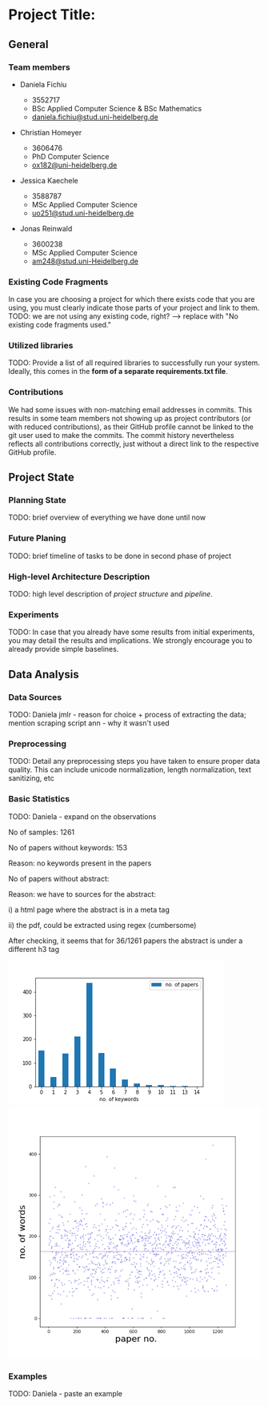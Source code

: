 # Project Title:

## General

### Team members

* Daniela Fichiu
  * 3552717
  * BSc Applied Computer Science & BSc Mathematics
  * daniela.fichiu@stud.uni-heidelberg.de

* Christian Homeyer
  * 3606476
  * PhD Computer Science
  * ox182@uni-heidelberg.de

* Jessica Kaechele
  * 3588787
  * MSc Applied Computer Science
  * uo251@stud.uni-heidelberg.de

* Jonas Reinwald
  * 3600238
  * MSc Applied Computer Science
  * am248@stud.uni-Heidelberg.de


### Existing Code Fragments
In case you are choosing a project for which there exists code that you are using, you must clearly indicate those parts of your project and link to them.
TODO: we are not using any existing code, right? --> replace with "No existing code fragments used." 

### Utilized libraries
TODO: Provide a list of all required libraries to successfully run your system. Ideally, this comes in the __form of a separate requirements.txt file__.

### Contributions
We had some issues with non-matching email addresses in commits. This results in some team members not showing up as project contributors (or with reduced contributions), as their GitHub profile cannot be linked to the git user used to make the commits. The commit history nevertheless reflects all contributions correctly, just without a direct link to the respective GitHub profile.

## Project State

### Planning State
TODO: brief overview of everything we have done until now

### Future Planing
TODO: brief timeline of tasks to be done in second phase of project

### High-level Architecture Description
TODO: high level description of _project structure_ and _pipeline_.

### Experiments
TODO: In case that you already have some results from initial experiments, you may detail the results and implications. We strongly encourage you to already provide simple baselines.

## Data Analysis

### Data Sources
TODO: Daniela 
jmlr - reason for choice + process of extracting the data; mention scraping script
ann - why it wasn't used

### Preprocessing
TODO: Detail any preprocessing steps you have taken to ensure proper data quality. This can include unicode normalization, length normalization, text sanitizing, etc

### Basic Statistics
TODO: Daniela - expand on the observations


No of samples: 1261

No of papers without keywords: 153

 Reason: no keywords present in the papers
 
No of papers without abstract: 

 Reason: we have to sources for the abstract: 
 
  i) a html page where the abstract is in a meta tag
  
  ii) the pdf, could be extracted using regex (cumbersome)
  
 After checking, it seems that for 36/1261 papers the abstract is under a different h3 tag

![](images/keywords.png)
![](images/abstract_words.png)


### Examples
TODO: Daniela - paste an example 
